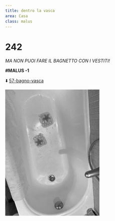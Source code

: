 ```yaml
---
title: dentro la vasca
area: Casa
class: malus
---
```

# 242
_MA NON PUOI FARE IL BAGNETTO CON I VESTITI!_

**#MALUS -1**

⬇️ [57-bagno-vasca](57-bagno-vasca.md)

![foto_86](_assets/preview/foto_86.jpg)